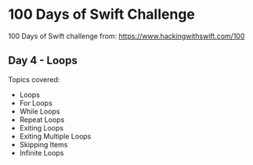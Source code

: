 # 100 Days of Swift Challenge

100 Days of Swift challenge from: https://www.hackingwithswift.com/100

## Day 4 - Loops

Topics covered:
- Loops
- For Loops
- While Loops
- Repeat Loops
- Exiting Loops
- Exiting Multiple Loops
- Skipping Items
- Infinite Loops
